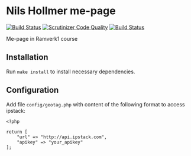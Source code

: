# Nils Hollmer me-page
[![Build Status](https://travis-ci.org/nilshollmer/redovisning-ramverk1.svg?branch=master)](https://travis-ci.org/nilshollmer/redovisning-ramverk1)
[![Scrutinizer Code Quality](https://scrutinizer-ci.com/g/nilshollmer/redovisning-ramverk1/badges/quality-score.png?b=master)](https://scrutinizer-ci.com/g/nilshollmer/redovisning-ramverk1/?branch=master)
[![Build Status](https://scrutinizer-ci.com/g/nilshollmer/redovisning-ramverk1/badges/build.png?b=master)](https://scrutinizer-ci.com/g/nilshollmer/redovisning-ramverk1/build-status/master)

Me-page in Ramverk1 course

## Installation
Run `make install` to install necessary dependencies.


## Configuration
    
Add file `config/geotag.php` with content of the following format to access ipstack:  
```
<?php

return [
    "url" => "http://api.ipstack.com",
    "apikey" => "your_apikey"
];
```
